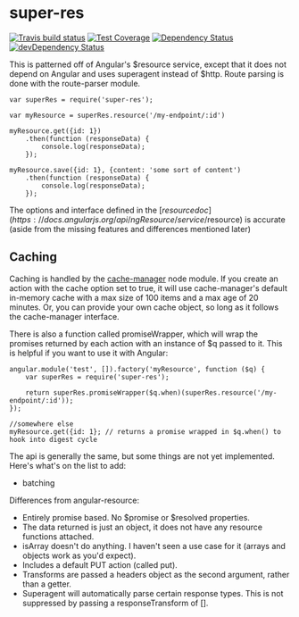 # super-res

[![Travis build status](http://img.shields.io/travis/jbalboni/super-res.svg?style=flat)](https://travis-ci.org/jbalboni/super-res)
[![Test Coverage](https://codeclimate.com/github/jbalboni/super-res/badges/coverage.svg)](https://codeclimate.com/github/jbalboni/super-res)
[![Dependency Status](https://david-dm.org/jbalboni/super-res.svg)](https://david-dm.org/jbalboni/super-res)
[![devDependency Status](https://david-dm.org/jbalboni/super-res/dev-status.svg)](https://david-dm.org/jbalboni/super-res#info=devDependencies)

This is patterned off of Angular's $resource service, except that it does not depend on Angular and uses superagent instead of $http. Route parsing is done with the route-parser module.

    var superRes = require('super-res');

    var myResource = superRes.resource('/my-endpoint/:id')

    myResource.get({id: 1})
        .then(function (responseData) {
            console.log(responseData);
        });
    
    myResource.save({id: 1}, {content: 'some sort of content')
        .then(function (responseData) {
            console.log(responseData);
        });
    
The options and interface defined in the [$resource doc](https://docs.angularjs.org/api/ngResource/service/$resource) is accurate (aside from the missing features and differences mentioned later)
    
## Caching

Caching is handled by the [cache-manager](https://www.npmjs.com/package/cache-manager) node module. If you create an action with the cache option set to true, 
it will use cache-manager's default in-memory cache with a max size of 100 items and a max age of 20 minutes. Or, you can provide your own cache object, 
so long as it follows the cache-manager interface.

There is also a function called promiseWrapper, which will wrap the promises returned by each action with an instance of $q passed to it. This is helpful if you want to use it with Angular:

    angular.module('test', []).factory('myResource', function ($q) {
        var superRes = require('super-res');
        
        return superRes.promiseWrapper($q.when)(superRes.resource('/my-endpoint/:id'));
    });
    
    //somewhere else
    myResource.get({id: 1}; // returns a promise wrapped in $q.when() to hook into digest cycle

The api is generally the same, but some things are not yet implemented. Here's what's on the list to add:
- batching

Differences from angular-resource:
- Entirely promise based. No $promise or $resolved properties.
- The data returned is just an object, it does not have any resource functions attached.
- isArray doesn't do anything. I haven't seen a use case for it (arrays and objects work as you'd expect).
- Includes a default PUT action (called put).
- Transforms are passed a headers object as the second argument, rather than a getter.
- Superagent will automatically parse certain response types. This is not suppressed by passing a responseTransform of [].
